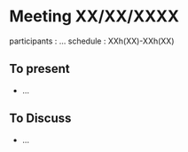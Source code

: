 # Meeting XX/XX/XXXX

participants : …
schedule : XXh(XX)-XXh(XX)

## To present
  - …

## To Discuss
  - …